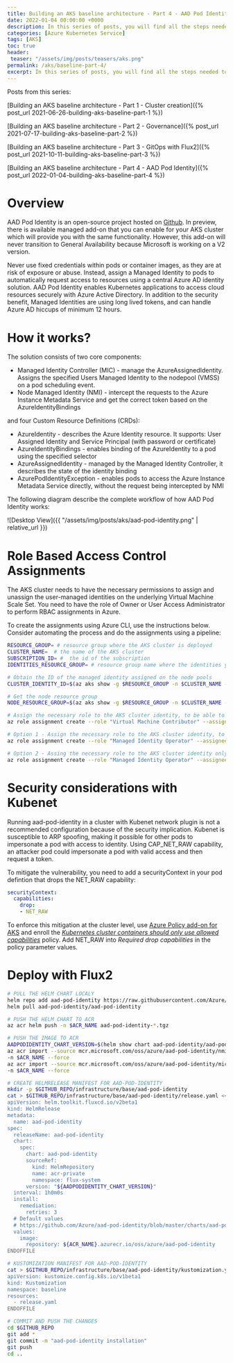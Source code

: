 ```yaml
---
title: Building an AKS baseline architecture - Part 4 - AAD Pod Identity
date: 2022-01-04 00:00:00 +0000
description: In this series of posts, you will find all the steps needed to build a baseline or reference architecture for Azure Kubernetes Service (AKS) by incorporating all the best practices from the operations and governance perspective. In this post, we will explore the GitOps concept and how to make it work using Flux2. 
categories: [Azure Kubernetes Service]
tags: [AKS]
toc: true 
header:
 teaser: "/assets/img/posts/teasers/aks.png"
permalink: /aks/baseline-part-4/
excerpt: In this series of posts, you will find all the steps needed to build a baseline or reference architecture for Azure Kubernetes Service (AKS) by incorporating all the best practices from the operations and governance perspective. In this post, we will explore the GitOps concept and how to make it work using Flux2. 
---
```

Posts from this series:

[Building an AKS baseline architecture - Part 1 - Cluster creation]({% post_url 2021-06-26-building-aks-baseline-part-1 %})

[Building an AKS baseline architecture - Part 2 - Governance]({% post_url 2021-07-17-building-aks-baseline-part-2 %})

[Building an AKS baseline architecture - Part 3 - GitOps with Flux2]({% post_url 2021-10-11-building-aks-baseline-part-3 %})

[Building an AKS baseline architecture - Part 4 - AAD Pod Identity]({% post_url 2022-01-04-building-aks-baseline-part-4 %})

# Overview

AAD Pod Identity is an open-source project hosted on [Github](https://github.com/Azure/aad-pod-identity). In preview, there is available managed add-on that you can enable for your AKS cluster which will provide you with the same functionality. However, this add-on will never transition to General Availability because Microsoft is working on a V2 version.

Never use fixed credentials within pods or container images, as they are at risk of exposure or abuse. Instead, assign a Managed Identity to pods to automatically request access to resources using a central Azure AD identity solution. AAD Pod Identity enables Kubernetes applications to access cloud resources securely with Azure Active Directory. In addition to the security benefit, Managed Identities are using long lived tokens, and can handle Azure AD hiccups of minimum 12 hours.

# How it works?

The solution consists of two core components:

- Managed Identity Controller (MIC) - manage the AzureAssignedIdentity. Assigns the specified Users Managed Identity to the nodepool (VMSS) on a pod scheduling event.
- Node Managed Identity (NMI) - intercept the requests to the Azure Instance Metadata Service and get the correct token based on the AzureIdentityBindings

and four Custom Resource Definitions (CRDs):

- AzureIdentity - describes the Azure Identity resource. It supports: User Assigned Identity and Service Principal (with password or certificate)
- AzureIdentityBindings - enables binding of the AzureIdentity to a pod using the specified selector
- AzureAssignedIdentity -  managed by the Managed Identity Controller, it describes the state of the identity binding
- AzurePodIdentityException - enables pods to access the Azure Instance Metadata Service directly, without the request being intercepted by NMI

The following diagram describe the complete workflow of how AAD Pod Identity works:

![Desktop View]({{ "/assets/img/posts/aks/aad-pod-identity.png" | relative_url }})


# Role Based Access Control Assignments

The AKS cluster needs to have the necessary permissions to assign and unassign the user-managed identities on the underlying Virtual Machine Scale Set. You need to have the role of Owner or User Access Administrator to perform RBAC assignments in Azure.

To create the assignments using Azure CLI, use the instructions below. Consider automating the process and do the assignments using a pipeline:

```bash
RESOURCE_GROUP= # resource group where the AKS cluster is deployed
CLUSTER_NAME=  # the name of the AKS cluster
SUBSCRIPTION_ID= #  the id of the subscription
IDENTITIES_RESOURCE_GROUP= # resource group name where the identities you plan to assign to pods are stored. If you plan to bind their lifetime to the cluster, you can keep them in the NODE_RESOURCE_GROUP. Otherwise, it is a best practice to use a dedicated resource group

# Obtain the ID of the managed identity assigned on the node pools
CLUSTER_IDENTITY_ID=$(az aks show -g $RESOURCE_GROUP -n $CLUSTER_NAME --query identityProfile.kubeletidentity.clientId -o tsv)

# Get the node resource group
NODE_RESOURCE_GROUP=$(az aks show -g $RESOURCE_GROUP -n $CLUSTER_NAME --query nodeResourceGroup -o tsv --only-show-errors)

# Assign the necessary role to the AKS cluster identity, to be able to modify the VMSS settings
az role assignment create --role "Virtual Machine Contributor" --assignee $CLUSTER_IDENTITY_ID --scope /subscriptions/$SUBSCRIPTION_ID/resourcegroups/$NODE_RESOURCE_GROUP

# Option 1 - Assign the necessary role to the AKS cluster identity, to be able to attach the managed identities in the IDENTITIES_RESOURCE_GROUP to the VMSS.
az role assignment create --role "Managed Identity Operator" --assignee $CLUSTER_IDENTITY_ID --scope /subscriptions/$SUBSCRIPTION_ID/resourcegroups/$IDENTITIES_RESOURCE_GROUP

# Option 2 - Assing the necessary role to the AKS cluster identity only to particular user managed identities:
az role assignment create --role "Managed Identity Operator" --assignee $CLUSTER_IDENTITY_ID --scope /subscriptions/$SUBSCRIPTION_ID/resourcegroups/$IDENTITIES_RESOURCE_GROUP/providers/Microsoft.ManagedIdentity/userAssignedIdentities/$IDENTITY_NAME
```

# Security considerations with Kubenet

Running aad-pod-identity in a cluster with Kubenet network plugin is not a recommended configuration because of the security implication. Kubenet is susceptible to ARP spoofing, making it possible for other pods to impersonate a pod with access to identity. Using CAP_NET_RAW capability, an attacker pod could impersonate a pod with valid access and then request a token.

To mitigate the vulnerability, you need to add a securityContext in your pod defintion that drops the NET_RAW capability:

```yaml
securityContext:
  capabilities:
    drop:
    - NET_RAW
```

To enforce this mitigation at the cluster level, use [Azure Policy add-on for AKS](https://aztoso.com/aks/baseline-part-2/#azure-policies) and enroll the [_Kubernetes cluster containers should only use allowed capabilities_](https://portal.azure.com/#blade/Microsoft_Azure_Policy/PolicyDetailBlade/definitionId/%2Fproviders%2FMicrosoft.Authorization%2FpolicyDefinitions%2Fc26596ff-4d70-4e6a-9a30-c2506bd2f80c) policy. Add NET_RAW into _Required drop capabilities_ in the policy parameter values.

# Deploy with Flux2

```bash
# PULL THE HELM CHART LOCALY
helm repo add aad-pod-identity https://raw.githubusercontent.com/Azure/aad-pod-identity/master/charts
helm pull aad-pod-identity/aad-pod-identity

# PUSH THE HELM CHART TO ACR
az acr helm push -n $ACR_NAME aad-pod-identity-*.tgz

# PUSH THE IMAGE TO ACR
AADPODIDENTITY_CHART_VERSION=$(helm show chart aad-pod-identity/aad-pod-identity | grep version |  awk -F" " '{print $2}')
az acr import --source mcr.microsoft.com/oss/azure/aad-pod-identity/nmi:v$(helm show chart aad-pod-identity/aad-pod-identity | grep appVersion |  awk -F" " '{print $2}') \
-n $ACR_NAME --force
az acr import --source mcr.microsoft.com/oss/azure/aad-pod-identity/mic:v$(helm show chart aad-pod-identity/aad-pod-identity | grep appVersion |  awk -F" " '{print $2}') \
-n $ACR_NAME --force

# CREATE HELMRELEASE MANIFEST FOR AAD-POD-IDENTITY
mkdir -p $GITHUB_REPO/infrastructure/base/aad-pod-identity
cat > $GITHUB_REPO/infrastructure/base/aad-pod-identity/release.yaml << ENDOFFILE
apiVersion: helm.toolkit.fluxcd.io/v2beta1
kind: HelmRelease
metadata:
  name: aad-pod-identity
spec:
  releaseName: aad-pod-identity
  chart:
    spec:
      chart: aad-pod-identity
      sourceRef:
        kind: HelmRepository
        name: acr-private
        namespace: flux-system
      version: "${AADPODIDENTITY_CHART_VERSION}"
  interval: 1h0m0s
  install:
    remediation:
      retries: 3
  # Default values
  # https://github.com/Azure/aad-pod-identity/blob/master/charts/aad-pod-identity/values.yaml
  values:    
    image:
      repository: ${ACR_NAME}.azurecr.io/oss/azure/aad-pod-identity
ENDOFFILE

# KUSTOMIZATION MANIFEST FOR AAD-POD-IDENTITY
cat > $GITHUB_REPO/infrastructure/base/aad-pod-identity/kustomization.yaml << ENDOFFILE
apiVersion: kustomize.config.k8s.io/v1beta1
kind: Kustomization
namespace: baseline
resources:  
  - release.yaml
ENDOFFILE

# COMMIT AND PUSH THE CHANGES
cd $GITHUB_REPO
git add *
git commit -m "aad-pod-identity installation"
git push
cd ..

```

